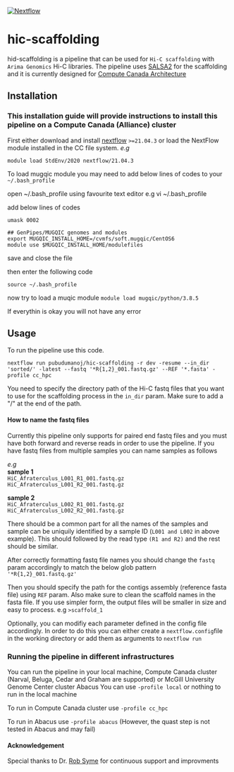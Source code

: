 [![Nextflow](https://img.shields.io/badge/nextflow%20DSL2-%E2%89%A521.04.3-23aa62.svg?labelColor=000000)](https://www.nextflow.io/)

# hic-scaffolding
hid-scaffolding is a pipeline that can be used for `Hi-C scaffolding` with `Arima Genomics` Hi-C libraries. The pipeline uses [SALSA2](https://github.com/marbl/SALSA) for the scaffolding and it is currently designed for [Compute Canada Architecture](https://status.computecanada.ca/)

## Installation

### This installation guide will provide instructions to install this pipeline on a Compute Canada (Alliance) cluster

First either download and install [nextflow](https://www.nextflow.io/docs/latest/getstarted.html) `>=21.04.3` or load the NextFlow module installed in the CC file system.
_e.g_ 
```
module load StdEnv/2020 nextflow/21.04.3
```

To load mugqic module you may need to add below lines of codes to your `~/.bash_profile`

open ~/.bash_profile using favourite text editor
e.g vi ~/.bash_profile

add below lines of codes
```
umask 0002
 
## GenPipes/MUGQIC genomes and modules
export MUGQIC_INSTALL_HOME=/cvmfs/soft.mugqic/CentOS6
module use $MUGQIC_INSTALL_HOME/modulefiles
```
save and close the file

then enter the following code

```
source ~/.bash_profile
```
now try to load a muqic module
`module load mugqic/python/3.8.5`

If everythin is okay you will not have any error

## Usage

To run the pipeline use this code.

```
nextflow run pubudumanoj/hic-scaffolding -r dev -resume --in_dir 'sorted/' -latest --fastq '*R{1,2}_001.fastq.gz' --REF '*.fasta' -profile cc_hpc
```
You need to specify the directory path of the Hi-C fastq files that you want to use for the scaffolding process in the `in_dir` param. Make sure to add a "/" at the end of the path.

#### How to name the fastq files

Currently this pipeline only supports for paired end fastq files and you must have both forward and reverse reads in order to use the pipeline. If you have fastq files from multiple samples you can name samples as follows

_e.g_ <br />
**sample 1** <br />
`HiC_Afraterculus_L001_R1_001.fastq.gz`  <br />
`HiC_Afraterculus_L001_R2_001.fastq.gz`

**sample 2** <br />
`HiC_Afraterculus_L002_R1_001.fastq.gz`  <br />
`HiC_Afraterculus_L002_R2_001.fastq.gz`

There should be a common part for all the names of the samples and sample can be uniquily identified by a sample ID (`L001 and L002` in above example). This should followed by the read type `(R1 and R2)` and the rest should be similar.

After correctly formatting fastq file names you should change the `fastq` param accordingly to match the below glob pattern <br />
`'*R{1,2}_001.fastq.gz'`

Then you should specify the path for the contigs assembly (reference fasta file) using `REF` param. Also make sure to clean the scaffold names in the fasta file. If you use simpler form, the output files will be smaller in size and easy to process.
e.g
`>scaffold_1`

Optionally, you can modifiy each parameter defined in the config file accordingly. In order to do this you can either create a `nextflow.config`file in the working directory or add them as arguments to `nextflow run`

### Running the pipeline in different infrastructures

You can run the pipeline in your local machine, Compute Canada cluster (Narval, Beluga, Cedar and Graham are supported) or McGill University Genome Center cluster Abacus
You can use `-profile local` or nothing to run in the local machine

To run in Compute Canada cluster use `-profile cc_hpc`

To run in Abacus use `-profile abacus` (However, the quast step is not tested in Abacus and may fail)


#### Acknowledgement

Special thanks to Dr. [Rob Syme](https://github.com/robsyme) for continuous support and improvments
